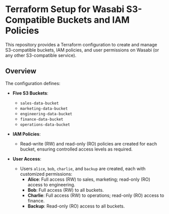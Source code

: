 # Terraform Setup for Wasabi S3-Compatible Buckets and IAM Policies

This repository provides a Terraform configuration to create and manage S3-compatible buckets, IAM policies, and user permissions on Wasabi (or any other S3-compatible service). 

## Overview

The configuration defines:
- **Five S3 Buckets**:
  - `sales-data-bucket`
  - `marketing-data-bucket`
  - `engineering-data-bucket`
  - `finance-data-bucket`
  - `operations-data-bucket`

- **IAM Policies**:
  - Read-write (RW) and read-only (RO) policies are created for each bucket, ensuring controlled access levels as required.
  
- **User Access**:
  - Users `alice`, `bob`, `charlie`, and `backup` are created, each with customized permissions:
    - **Alice**: Full access (RW) to sales, marketing; read-only (RO) access to engineering.
    - **Bob**: Full access (RW) to all buckets.
    - **Charlie**: Full access (RW) to operations; read-only (RO) access to finance.
    - **Backup**: Read-only (RO) access to all buckets.
